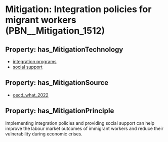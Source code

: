 # Mitigation: __Integration policies for migrant workers__ (PBN__Mitigation_1512)

## Property: has_MitigationTechnology

* [integration programs](../Technology/PBN__Technology_3898)
* [social support](../Technology/PBN__Technology_3899)

## Property: has_MitigationSource

* [oecd_what_2022](../Article/PBN__Article_287)

## Property: has_MitigationPrinciple

Implementing integration policies and providing social support can help improve the labour market outcomes of immigrant workers and reduce their vulnerability during economic crises.

